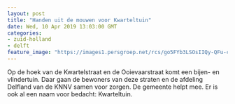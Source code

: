 ```yaml
---
layout: post
title: "Handen uit de mouwen voor Kwarteltuin"
date: Wed, 10 Apr 2019 13:03:00 GMT
categories: 
- zuid-holland 
- delft 
feature_image: "https://images1.persgroep.net/rcs/go5FYb3LSOsIIQy-QFu-c84z4qw/diocontent/129694160/_fitwidth/400/?appId=21791a8992982cd8da851550a453bd7f&quality=0.7"
---
```


Op de hoek van de Kwartelstraat en de Ooievaarstraat komt een bijen- en vlindertuin. Daar gaan de bewoners van deze straten en de afdeling Delfland van de KNNV samen voor zorgen. De gemeente helpt mee. Er is ook al een naam voor bedacht: Kwarteltuin.

